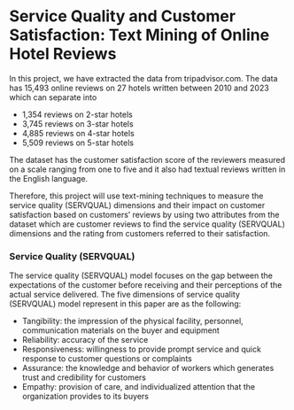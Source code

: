 # Service Quality and Customer Satisfaction: Text Mining of Online Hotel Reviews
In this project, we have extracted the data from tripadvisor.com. The data has 15,493 online reviews on 27 hotels written between 2010 and 2023 which can separate into
- 1,354 reviews on 2-star hotels
- 3,745 reviews on 3-star hotels
- 4,885 reviews on 4-star hotels
- 5,509 reviews on 5-star hotels

The dataset has the customer satisfaction score of the reviewers measured on a scale ranging from one to five and it also had textual reviews written in the English language. 

Therefore, this project will use text-mining techniques to measure the service quality (SERVQUAL) dimensions and their impact on customer satisfaction based on customers’ reviews by using two attributes from the dataset which are customer reviews to find the service quality (SERVQUAL) dimensions and the rating from customers referred to their satisfaction. 

### Service Quality (SERVQUAL)
The service quality (SERVQUAL) model focuses on the gap between the expectations of the customer before receiving and their perceptions of the actual service delivered. The five dimensions of service quality (SERVQUAL) model represent in this paper are as the following:
- Tangibility: the impression of the physical facility, personnel, communication materials on the buyer and equipment
- Reliability: accuracy of the service
- Responsiveness: willingness to provide prompt service and quick response to customer questions or complaints
- Assurance: the knowledge and behavior of workers which generates trust and credibility for customers
- Empathy: provision of care, and individualized attention that the organization provides to its buyers
